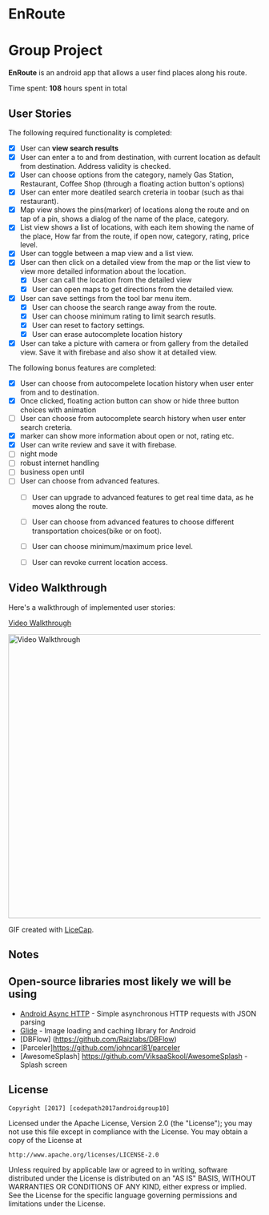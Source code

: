 # EnRoute

# Group Project

**EnRoute** is an android app that allows a user find places along his route.

Time spent: **108** hours spent in total

## User Stories

The following required functionality is completed:

* [X]	User can **view search results**
  * [X] User can enter a to and from destination, with current location as default from destination. Address validity is checked.
  * [X] User can choose options from the category, namely  Gas Station, Restaurant, Coffee Shop (through a floating action button's options) 
  * [X] User can enter more deatiled search creteria in toobar (such as thai restaurant).
  * [X] Map view shows the pins(marker) of locations along the route and on tap of a pin, shows a dialog of the name of the place, category.
  * [X] List view shows a list of locations, with each item showing the name of the place, How far from the route, if open now, category, rating, price level.
* [X] User can toggle between a map view and a list view. 
* [X] User can then click on a detailed view from the map or the list view to view more detailed information about the location.
  * [X] User can call the location from the detailed view
  * [X] User can open maps to get directions from the detailed view. 
* [X] User can save settings from the tool bar menu item.
  * [X] User can choose the search range away from the route.
  * [X] User can choose minimum rating to limit search resutls.
  * [X] User can reset to factory settings. 
  * [X] User can erase autocomplete location history 
* [X] User can take a picture with camera or from gallery from the detailed view. Save it with firebase and also show it at detailed view.

The following bonus features are completed:
* [X] User can choose from autocompelete location history when user enter from and to destination.
* [X] Once clicked, floating action button can show or hide three button choices with animation
* [ ] User can choose from autocomplete search history when user enter search creteria.
* [x] marker can show more information about open or not, rating etc.
* [x] User can write review and save it with firebase.
* [ ] night mode
* [ ] robust internet handling
* [ ] business open until
* [ ] User can choose from advanced features.
  * [ ] User can upgrade to advanced features to get real time data, as he moves along the route. 
  * [ ] User can choose from advanced features to choose different transportation choices(bike or on foot).
  * [ ] User can choose minimum/maximum price level.
  * [ ] User can revoke current location access.

  

## Video Walkthrough

Here's a walkthrough of implemented user stories:

[Video Walkthrough](https://i.imgur.com/BAAtBUp.gif)

<img src='https://i.imgur.com/BAAtBUp.gif' title='Video Walkthrough' width='568' alt='Video Walkthrough' />

GIF created with [LiceCap](http://www.cockos.com/licecap/).
## Notes


## Open-source libraries most likely we will be using 

- [Android Async HTTP](https://github.com/loopj/android-async-http) - Simple asynchronous HTTP requests with JSON parsing
- [Glide](https://github.com/bumptech/glide) - Image loading and caching library for Android
- [DBFlow] (https://github.com/Raizlabs/DBFlow)
- [Parceler]https://github.com/johncarl81/parceler
- [AwesomeSplash] https://github.com/ViksaaSkool/AwesomeSplash - Splash screen

## License

    Copyright [2017] [codepath2017androidgroup10]

Licensed under the Apache License, Version 2.0 (the "License");
you may not use this file except in compliance with the License.
You may obtain a copy of the License at

    http://www.apache.org/licenses/LICENSE-2.0

Unless required by applicable law or agreed to in writing, software
distributed under the License is distributed on an "AS IS" BASIS,
WITHOUT WARRANTIES OR CONDITIONS OF ANY KIND, either express or implied.
See the License for the specific language governing permissions and
limitations under the License.
